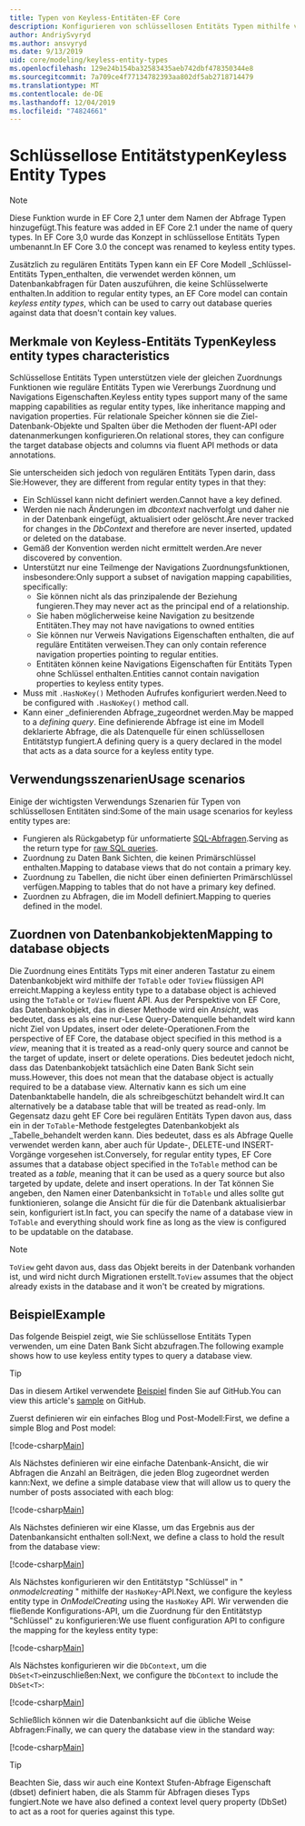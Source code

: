 ```yaml
---
title: Typen von Keyless-Entitäten-EF Core
description: Konfigurieren von schlüssellosen Entitäts Typen mithilfe von Entity Framework Core
author: AndriySvyryd
ms.author: ansvyryd
ms.date: 9/13/2019
uid: core/modeling/keyless-entity-types
ms.openlocfilehash: 129e24b154ba32583435aeb742dbf478350344e8
ms.sourcegitcommit: 7a709ce4f77134782393aa802df5ab2718714479
ms.translationtype: MT
ms.contentlocale: de-DE
ms.lasthandoff: 12/04/2019
ms.locfileid: "74824661"
---
```

# <a name="keyless-entity-types"></a><span data-ttu-id="4ba00-103">Schlüssellose Entitätstypen</span><span class="sxs-lookup"><span data-stu-id="4ba00-103">Keyless Entity Types</span></span>

> [!NOTE]
> <span data-ttu-id="4ba00-104">Diese Funktion wurde in EF Core 2,1 unter dem Namen der Abfrage Typen hinzugefügt.</span><span class="sxs-lookup"><span data-stu-id="4ba00-104">This feature was added in EF Core 2.1 under the name of query types.</span></span> <span data-ttu-id="4ba00-105">In EF Core 3,0 wurde das Konzept in schlüssellose Entitäts Typen umbenannt.</span><span class="sxs-lookup"><span data-stu-id="4ba00-105">In EF Core 3.0 the concept was renamed to keyless entity types.</span></span>

<span data-ttu-id="4ba00-106">Zusätzlich zu regulären Entitäts Typen kann ein EF Core Modell _Schlüssel-Entitäts Typen_enthalten, die verwendet werden können, um Datenbankabfragen für Daten auszuführen, die keine Schlüsselwerte enthalten.</span><span class="sxs-lookup"><span data-stu-id="4ba00-106">In addition to regular entity types, an EF Core model can contain _keyless entity types_, which can be used to carry out database queries against data that doesn't contain key values.</span></span>

## <a name="keyless-entity-types-characteristics"></a><span data-ttu-id="4ba00-107">Merkmale von Keyless-Entitäts Typen</span><span class="sxs-lookup"><span data-stu-id="4ba00-107">Keyless entity types characteristics</span></span>

<span data-ttu-id="4ba00-108">Schlüssellose Entitäts Typen unterstützen viele der gleichen Zuordnungs Funktionen wie reguläre Entitäts Typen wie Vererbungs Zuordnung und Navigations Eigenschaften.</span><span class="sxs-lookup"><span data-stu-id="4ba00-108">Keyless entity types support many of the same mapping capabilities as regular entity types, like inheritance mapping and navigation properties.</span></span> <span data-ttu-id="4ba00-109">Für relationale Speicher können sie die Ziel-Datenbank-Objekte und Spalten über die Methoden der fluent-API oder datenanmerkungen konfigurieren.</span><span class="sxs-lookup"><span data-stu-id="4ba00-109">On relational stores, they can configure the target database objects and columns via fluent API methods or data annotations.</span></span>

<span data-ttu-id="4ba00-110">Sie unterscheiden sich jedoch von regulären Entitäts Typen darin, dass Sie:</span><span class="sxs-lookup"><span data-stu-id="4ba00-110">However, they are different from regular entity types in that they:</span></span>

- <span data-ttu-id="4ba00-111">Ein Schlüssel kann nicht definiert werden.</span><span class="sxs-lookup"><span data-stu-id="4ba00-111">Cannot have a key defined.</span></span>
- <span data-ttu-id="4ba00-112">Werden nie nach Änderungen im _dbcontext_ nachverfolgt und daher nie in der Datenbank eingefügt, aktualisiert oder gelöscht.</span><span class="sxs-lookup"><span data-stu-id="4ba00-112">Are never tracked for changes in the _DbContext_ and therefore are never inserted, updated or deleted on the database.</span></span>
- <span data-ttu-id="4ba00-113">Gemäß der Konvention werden nicht ermittelt werden.</span><span class="sxs-lookup"><span data-stu-id="4ba00-113">Are never discovered by convention.</span></span>
- <span data-ttu-id="4ba00-114">Unterstützt nur eine Teilmenge der Navigations Zuordnungsfunktionen, insbesondere:</span><span class="sxs-lookup"><span data-stu-id="4ba00-114">Only support a subset of navigation mapping capabilities, specifically:</span></span>
  - <span data-ttu-id="4ba00-115">Sie können nicht als das prinzipalende der Beziehung fungieren.</span><span class="sxs-lookup"><span data-stu-id="4ba00-115">They may never act as the principal end of a relationship.</span></span>
  - <span data-ttu-id="4ba00-116">Sie haben möglicherweise keine Navigation zu besitzende Entitäten.</span><span class="sxs-lookup"><span data-stu-id="4ba00-116">They may not have navigations to owned entities</span></span>
  - <span data-ttu-id="4ba00-117">Sie können nur Verweis Navigations Eigenschaften enthalten, die auf reguläre Entitäten verweisen.</span><span class="sxs-lookup"><span data-stu-id="4ba00-117">They can only contain reference navigation properties pointing to regular entities.</span></span>
  - <span data-ttu-id="4ba00-118">Entitäten können keine Navigations Eigenschaften für Entitäts Typen ohne Schlüssel enthalten.</span><span class="sxs-lookup"><span data-stu-id="4ba00-118">Entities cannot contain navigation properties to keyless entity types.</span></span>
- <span data-ttu-id="4ba00-119">Muss mit `.HasNoKey()` Methoden Aufrufes konfiguriert werden.</span><span class="sxs-lookup"><span data-stu-id="4ba00-119">Need to be configured with `.HasNoKey()` method call.</span></span>
- <span data-ttu-id="4ba00-120">Kann einer _definierenden Abfrage_zugeordnet werden.</span><span class="sxs-lookup"><span data-stu-id="4ba00-120">May be mapped to a _defining query_.</span></span> <span data-ttu-id="4ba00-121">Eine definierende Abfrage ist eine im Modell deklarierte Abfrage, die als Datenquelle für einen schlüssellosen Entitätstyp fungiert.</span><span class="sxs-lookup"><span data-stu-id="4ba00-121">A defining query is a query declared in the model that acts as a data source for a keyless entity type.</span></span>

## <a name="usage-scenarios"></a><span data-ttu-id="4ba00-122">Verwendungsszenarien</span><span class="sxs-lookup"><span data-stu-id="4ba00-122">Usage scenarios</span></span>

<span data-ttu-id="4ba00-123">Einige der wichtigsten Verwendungs Szenarien für Typen von schlüssellosen Entitäten sind:</span><span class="sxs-lookup"><span data-stu-id="4ba00-123">Some of the main usage scenarios for keyless entity types are:</span></span>

- <span data-ttu-id="4ba00-124">Fungieren als Rückgabetyp für unformatierte [SQL-Abfragen](xref:core/querying/raw-sql).</span><span class="sxs-lookup"><span data-stu-id="4ba00-124">Serving as the return type for [raw SQL queries](xref:core/querying/raw-sql).</span></span>
- <span data-ttu-id="4ba00-125">Zuordnung zu Daten Bank Sichten, die keinen Primärschlüssel enthalten.</span><span class="sxs-lookup"><span data-stu-id="4ba00-125">Mapping to database views that do not contain a primary key.</span></span>
- <span data-ttu-id="4ba00-126">Zuordnung zu Tabellen, die nicht über einen definierten Primärschlüssel verfügen.</span><span class="sxs-lookup"><span data-stu-id="4ba00-126">Mapping to tables that do not have a primary key defined.</span></span>
- <span data-ttu-id="4ba00-127">Zuordnen zu Abfragen, die im Modell definiert.</span><span class="sxs-lookup"><span data-stu-id="4ba00-127">Mapping to queries defined in the model.</span></span>

## <a name="mapping-to-database-objects"></a><span data-ttu-id="4ba00-128">Zuordnen von Datenbankobjekten</span><span class="sxs-lookup"><span data-stu-id="4ba00-128">Mapping to database objects</span></span>

<span data-ttu-id="4ba00-129">Die Zuordnung eines Entitäts Typs mit einer anderen Tastatur zu einem Datenbankobjekt wird mithilfe der `ToTable` oder `ToView` flüssigen API erreicht.</span><span class="sxs-lookup"><span data-stu-id="4ba00-129">Mapping a keyless entity type to a database object is achieved using the `ToTable` or `ToView` fluent API.</span></span> <span data-ttu-id="4ba00-130">Aus der Perspektive von EF Core, das Datenbankobjekt, das in dieser Methode wird ein _Ansicht_, was bedeutet, dass es als eine nur-Lese Query-Datenquelle behandelt wird kann nicht Ziel von Updates, insert oder delete-Operationen.</span><span class="sxs-lookup"><span data-stu-id="4ba00-130">From the perspective of EF Core, the database object specified in this method is a _view_, meaning that it is treated as a read-only query source and cannot be the target of update, insert or delete operations.</span></span> <span data-ttu-id="4ba00-131">Dies bedeutet jedoch nicht, dass das Datenbankobjekt tatsächlich eine Daten Bank Sicht sein muss.</span><span class="sxs-lookup"><span data-stu-id="4ba00-131">However, this does not mean that the database object is actually required to be a database view.</span></span> <span data-ttu-id="4ba00-132">Alternativ kann es sich um eine Datenbanktabelle handeln, die als schreibgeschützt behandelt wird.</span><span class="sxs-lookup"><span data-stu-id="4ba00-132">It can alternatively be a database table that will be treated as read-only.</span></span> <span data-ttu-id="4ba00-133">Im Gegensatz dazu geht EF Core bei regulären Entitäts Typen davon aus, dass ein in der `ToTable`-Methode festgelegtes Datenbankobjekt als _Tabelle_behandelt werden kann. Dies bedeutet, dass es als Abfrage Quelle verwendet werden kann, aber auch für Update-, DELETE-und INSERT-Vorgänge vorgesehen ist.</span><span class="sxs-lookup"><span data-stu-id="4ba00-133">Conversely, for regular entity types, EF Core assumes that a database object specified in the `ToTable` method can be treated as a _table_, meaning that it can be used as a query source but also targeted by update, delete and insert operations.</span></span> <span data-ttu-id="4ba00-134">In der Tat können Sie angeben, den Namen einer Datenbanksicht in `ToTable` und alles sollte gut funktionieren, solange die Ansicht für die für die Datenbank aktualisierbar sein, konfiguriert ist.</span><span class="sxs-lookup"><span data-stu-id="4ba00-134">In fact, you can specify the name of a database view in `ToTable` and everything should work fine as long as the view is configured to be updatable on the database.</span></span>

> [!NOTE]
> <span data-ttu-id="4ba00-135">`ToView` geht davon aus, dass das Objekt bereits in der Datenbank vorhanden ist, und wird nicht durch Migrationen erstellt.</span><span class="sxs-lookup"><span data-stu-id="4ba00-135">`ToView` assumes that the object already exists in the database and it won't be created by migrations.</span></span>

## <a name="example"></a><span data-ttu-id="4ba00-136">Beispiel</span><span class="sxs-lookup"><span data-stu-id="4ba00-136">Example</span></span>

<span data-ttu-id="4ba00-137">Das folgende Beispiel zeigt, wie Sie schlüssellose Entitäts Typen verwenden, um eine Daten Bank Sicht abzufragen.</span><span class="sxs-lookup"><span data-stu-id="4ba00-137">The following example shows how to use keyless entity types to query a database view.</span></span>

> [!TIP]
> <span data-ttu-id="4ba00-138">Das in diesem Artikel verwendete [Beispiel](https://github.com/aspnet/EntityFramework.Docs/tree/master/samples/core/KeylessEntityTypes) finden Sie auf GitHub.</span><span class="sxs-lookup"><span data-stu-id="4ba00-138">You can view this article's [sample](https://github.com/aspnet/EntityFramework.Docs/tree/master/samples/core/KeylessEntityTypes) on GitHub.</span></span>

<span data-ttu-id="4ba00-139">Zuerst definieren wir ein einfaches Blog und Post-Modell:</span><span class="sxs-lookup"><span data-stu-id="4ba00-139">First, we define a simple Blog and Post model:</span></span>

[!code-csharp[Main](../../../samples/core/KeylessEntityTypes/Program.cs#Entities)]

<span data-ttu-id="4ba00-140">Als Nächstes definieren wir eine einfache Datenbank-Ansicht, die wir Abfragen die Anzahl an Beiträgen, die jeden Blog zugeordnet werden kann:</span><span class="sxs-lookup"><span data-stu-id="4ba00-140">Next, we define a simple database view that will allow us to query the number of posts associated with each blog:</span></span>

[!code-csharp[Main](../../../samples/core/KeylessEntityTypes/Program.cs#View)]

<span data-ttu-id="4ba00-141">Als Nächstes definieren wir eine Klasse, um das Ergebnis aus der Datenbankansicht enthalten soll:</span><span class="sxs-lookup"><span data-stu-id="4ba00-141">Next, we define a class to hold the result from the database view:</span></span>

[!code-csharp[Main](../../../samples/core/KeylessEntityTypes/Program.cs#KeylessEntityType)]

<span data-ttu-id="4ba00-142">Als Nächstes konfigurieren wir den Entitätstyp "Schlüssel" in " _onmodelcreating_ " mithilfe der `HasNoKey`-API.</span><span class="sxs-lookup"><span data-stu-id="4ba00-142">Next, we configure the keyless entity type in _OnModelCreating_ using the `HasNoKey` API.</span></span>
<span data-ttu-id="4ba00-143">Wir verwenden die fließende Konfigurations-API, um die Zuordnung für den Entitätstyp "Schlüssel" zu konfigurieren:</span><span class="sxs-lookup"><span data-stu-id="4ba00-143">We use fluent configuration API to configure the mapping for the keyless entity type:</span></span>

[!code-csharp[Main](../../../samples/core/KeylessEntityTypes/Program.cs#Configuration)]

<span data-ttu-id="4ba00-144">Als Nächstes konfigurieren wir die `DbContext`, um die `DbSet<T>`einzuschließen:</span><span class="sxs-lookup"><span data-stu-id="4ba00-144">Next, we configure the `DbContext` to include the `DbSet<T>`:</span></span>

[!code-csharp[Main](../../../samples/core/KeylessEntityTypes/Program.cs#DbSet)]

<span data-ttu-id="4ba00-145">Schließlich können wir die Datenbanksicht auf die übliche Weise Abfragen:</span><span class="sxs-lookup"><span data-stu-id="4ba00-145">Finally, we can query the database view in the standard way:</span></span>

[!code-csharp[Main](../../../samples/core/KeylessEntityTypes/Program.cs#Query)]

> [!TIP]
> <span data-ttu-id="4ba00-146">Beachten Sie, dass wir auch eine Kontext Stufen-Abfrage Eigenschaft (dbset) definiert haben, die als Stamm für Abfragen dieses Typs fungiert.</span><span class="sxs-lookup"><span data-stu-id="4ba00-146">Note we have also defined a context level query property (DbSet) to act as a root for queries against this type.</span></span>
